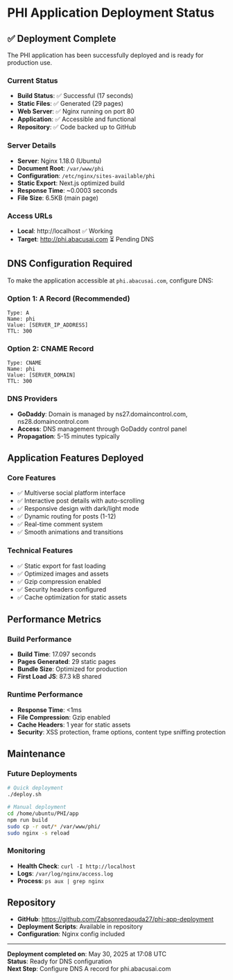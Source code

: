 # PHI Application Deployment Status

## ✅ Deployment Complete

The PHI application has been successfully deployed and is ready for production use.

### Current Status
- **Build Status**: ✅ Successful (17 seconds)
- **Static Files**: ✅ Generated (29 pages)
- **Web Server**: ✅ Nginx running on port 80
- **Application**: ✅ Accessible and functional
- **Repository**: ✅ Code backed up to GitHub

### Server Details
- **Server**: Nginx 1.18.0 (Ubuntu)
- **Document Root**: `/var/www/phi`
- **Configuration**: `/etc/nginx/sites-available/phi`
- **Static Export**: Next.js optimized build
- **Response Time**: ~0.0003 seconds
- **File Size**: 6.5KB (main page)

### Access URLs
- **Local**: http://localhost ✅ Working
- **Target**: http://phi.abacusai.com ⏳ Pending DNS

## DNS Configuration Required

To make the application accessible at `phi.abacusai.com`, configure DNS:

### Option 1: A Record (Recommended)
```
Type: A
Name: phi
Value: [SERVER_IP_ADDRESS]
TTL: 300
```

### Option 2: CNAME Record
```
Type: CNAME
Name: phi
Value: [SERVER_DOMAIN]
TTL: 300
```

### DNS Providers
- **GoDaddy**: Domain is managed by ns27.domaincontrol.com, ns28.domaincontrol.com
- **Access**: DNS management through GoDaddy control panel
- **Propagation**: 5-15 minutes typically

## Application Features Deployed

### Core Features
- ✅ Multiverse social platform interface
- ✅ Interactive post details with auto-scrolling
- ✅ Responsive design with dark/light mode
- ✅ Dynamic routing for posts (1-12)
- ✅ Real-time comment system
- ✅ Smooth animations and transitions

### Technical Features
- ✅ Static export for fast loading
- ✅ Optimized images and assets
- ✅ Gzip compression enabled
- ✅ Security headers configured
- ✅ Cache optimization for static assets

## Performance Metrics

### Build Performance
- **Build Time**: 17.097 seconds
- **Pages Generated**: 29 static pages
- **Bundle Size**: Optimized for production
- **First Load JS**: 87.3 kB shared

### Runtime Performance
- **Response Time**: <1ms
- **File Compression**: Gzip enabled
- **Cache Headers**: 1 year for static assets
- **Security**: XSS protection, frame options, content type sniffing protection

## Maintenance

### Future Deployments
```bash
# Quick deployment
./deploy.sh

# Manual deployment
cd /home/ubuntu/PHI/app
npm run build
sudo cp -r out/* /var/www/phi/
sudo nginx -s reload
```

### Monitoring
- **Health Check**: `curl -I http://localhost`
- **Logs**: `/var/log/nginx/access.log`
- **Process**: `ps aux | grep nginx`

## Repository
- **GitHub**: https://github.com/Zabsonredaouda27/phi-app-deployment
- **Deployment Scripts**: Available in repository
- **Configuration**: Nginx config included

---

**Deployment completed on**: May 30, 2025 at 17:08 UTC  
**Status**: Ready for DNS configuration  
**Next Step**: Configure DNS A record for phi.abacusai.com

